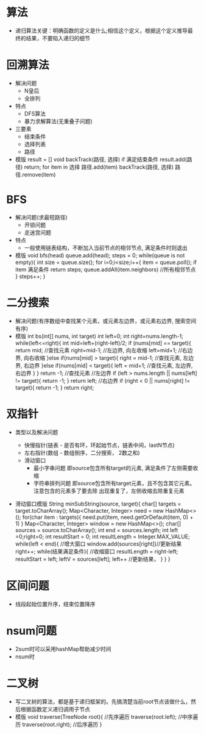 # 算法
* 递归算法关键：明确函数的定义是什么;相信这个定义，根据这个定义推导最终的结果，不要陷入递归的细节

# 回溯算法

* 解决问题
    * N皇后
    * 全排列
* 特点
    * DFS算法
    * 暴力求解算法(无重叠子问题)
* 三要素
    * 结束条件
    * 选择列表
    * 路径
* 模版 result = []
  void backTrack(路径, 选择)
  if 满足结束条件 result.add(路径)
  return; for item in 选择 路径.add(item)
  backTrack(路径, 选择)
  路径.remove(item)

# BFS

* 解决问题(求最短路径)
    * 开锁问题
    * 走迷宫问题
* 特点
    * 一般使用链表结构，不断加入当前节点的相邻节点, 满足条件时则退出
* 模版 void bfs(head)
  queue.add(head); steps = 0; while(queue is not empty){ int size = queue.size(); for i=0;i<size;i++{ item =
  queue.poll(); if item 满足条件 return steps; queue.addAll(item.neighbors) //所有相邻节点 } steps++; }

# 二分搜索

* 解决问题(有序数组中查找某个元素，或元素左边界，或元素右边界, 搜索空间有序)
* 模版 int bs(int[] nums, int target)
        int left=0; 
        int right=nums.length-1; 
        while(left<=right){ 
            int mid=left+(right-left)/2; 
            if (nums[mid] == target){ 
                return mid;  //查找元素 
                right=mid-1; //左边界, 向左收缩 
                left=mid+1;  //右边界, 向右收缩 
            }else if(nums[mid] > target){ 
                right = mid-1; //查找元素, 左边界, 右边界 
            }else if(nums[mid] < target){ 
                left = mid+1; //查找元素, 左边界, 右边界 
            } 
        } 
        return -1; //查找元素 
        //左边界 
        if (left > nums.length || nums[left] != target){ 
            return -1; 
        } 
        return left; 
        //右边界 
        if (right < 0 || nums[right] != target){ 
            return -1; 
        } 
        return right;

# 双指针

* 类型以及解决问题
    * 快慢指针(链表 - 是否有环，环起始节点，链表中间，lastN节点)
    * 左右指针(数组 - 数组倒序，二分搜索， 2数之和)
    * 滑动窗口
        * 最小字串问题 即source包含所有target的元素, 满足条件了左侧需要收缩
        * 字符串排列问题 即source包含所有target元素，且不包含其它元素。 注意包含的元素多了要去除 出现重复了，左侧收缩去除重复元素

* 滑动窗口模版 String minSubString(source, target){ 
    char[] targets = target.toCharArray(); 
    Map<Character, Integer> need = new HashMap<>(); 
    for(char item : targets){ 
      need.put(item, need.getOrDefault(item, 0) + 1)
    } 
    Map<Character, Integer> window = new HashMap<>(); 
    char[] sources = source.toCharArray(); 
    int end = sources.length;
    int left =0;right=0; 
    int resultStart = 0; 
    int resultLength = Integer.MAX_VALUE; 
    while(left < end){ 
      //增大窗口 
      window.add(sources[right])//更新结果 
      right++; 
      while(结果满足条件){ 
      //收缩窗口 
        resultLength = right-left; 
        resultStart = left; 
        leftV = sources[left]; 
        left++  //更新结果， 
      } 
    } 
  }

# 区间问题

* 线段起始位置升序，结束位置降序

# nsum问题

* 2sum时可以采用hashMap帮助减少时间
* nsum时

# 二叉树

* 写二叉树的算法，都是基于递归框架的。先搞清楚当前root节点该做什么，然后根据函数定义递归调用子节点
* 模版 void traverse(TreeNode root){ 
        //先序遍历 
        traverse(root.left); 
        //中序遍历 
        traverse(root.right); 
        //后序遍历 
      }
    


    
    